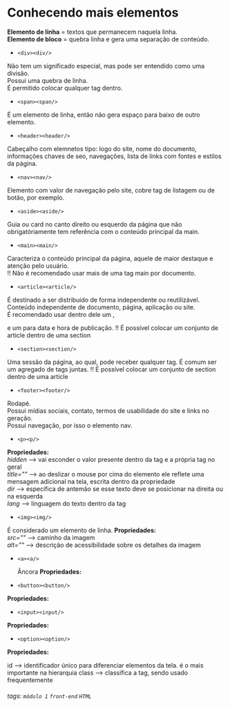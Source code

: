 # Conhecendo mais elementos

**Elemento de linha** = textos que permanecem naquela linha.  
**Elemento de bloco** = quebra linha e gera uma separação de conteúdo.

-     <div><div/>  
Não tem um significado especial, mas pode ser entendido como uma divisão.  
Possui uma quebra de linha.  
É permitido colocar qualquer tag dentro.

-     <span><span/>  
É um elemento de linha, então não gera espaço para baixo de outro elemento.

-     <header><header/>  
Cabeçalho com elemnetos tipo: logo do site, nome do documento, informações chaves de seo, navegações, lista de links com fontes e estilos da página.

-     <nav><nav/> 
Elemento com valor de navegação pelo site, cobre tag de listagem ou de botão, por exemplo.

-     <aside><aside/>  
Guia ou card no canto direito ou esquerdo da página que não obrigatóriamente tem referência com o conteúdo principal da main.

-     <main><main/>  
Caracteriza o conteúdo principal da página, aquele de maior destaque e atenção pelo usuário.  
!! Não é recomendado usar mais de uma tag main por documento. 
  
-     <article><article/>
É destinado a ser distribuído de forma independente ou reutilizável. Conteúdo independente de documento, página, aplicação ou site.  
  É recomendado usar dentro dele um *<heading><heading/>* , *<footer><footer/>* e um *<time><time/>* para data e hora de publicação.
!! É possível colocar um conjunto de article dentro de uma section
  
-     <section><section/>
Uma sessão da página, ao qual, pode receber qualquer tag.
É comum ser um agregado de tags juntas.
!! É possível colocar um conjunto de section dentro de uma article
  
-     <footer><footer/>
Rodapé.  
Possui mídias sociais, contato, termos de usabilidade do site e links no geração.  
Possui navegação, por isso o elemento nav.
  
-     <p><p/>  
**Propriedades:**  
  *hidden* --> vai esconder o valor presente dentro da tag e a própria tag no geral  
  *title=""* --> ao deslizar o mouse por cima do elemento ele reflete uma mensagem adicional na tela, escrita dentro da propriedade  
  *dir* --> especifica de antemão se esse texto deve se posicionar na direita ou na esquerda   
  *lang* --> linguagem do texto dentro da tag
  
-     <img><img/>
É considerado um elemento de linha.
**Propriedades:**  
  *src=""* --> caminho da imagem  
  *alt=""* --> descrição de acessibilidade sobre os detalhes da imagem
  
-     <a><a/>
  Âncora
**Propriedades:**  
  
-     <button><button/>
**Propriedades:**  
  
-     <input><input/>
**Propriedades:**  
  
-     <option><option/>
**Propriedades:**  
  
 id --> identificador único para diferenciar elementos da tela. é o mais importante na hierarquia
 class --> classifica a tag, sendo usado frequentemente 
  
###### tags: `módulo 1` `front-end` `HTML`
